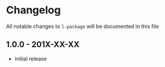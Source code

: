 # Changelog

All notable changes to `l-package` will be documented in this file

## 1.0.0 - 201X-XX-XX

- initial release
